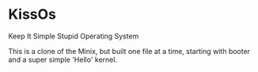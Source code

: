 # KissOs
Keep It Simple Stupid Operating System

This is a clone of the Minix, but built one file at a time, starting with booter and a super simple 'Hello' kernel.
